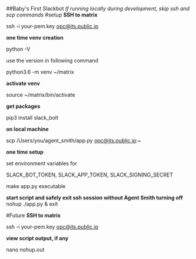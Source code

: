 ##Baby's First Slackbot
*If running locally during development, skip ssh and scp commands*
#setup
**SSH to matrix**

ssh -i your-pem.key opc@its.public.ip

**one time venv creation**

python -V

use the version in following command

python3.6 -m venv ~/matrix

**activate venv**

source ~/matrix/bin/activate

**get packages**

pip3 install slack_bolt

**on local machine**

scp /Users/you/agent_smith/app.py opc@its.public.ip:~

**one time setup**

set environment variables for 

SLACK_BOT_TOKEN, SLACK_APP_TOKEN, SLACK_SIGNING_SECRET

make app.py executable

**start script and safely exit ssh session without Agent Smith turning off**
nohup ./app.py &
exit

#Future
**SSH to matrix**

ssh -i your-pem.key opc@its.public.ip

**view script output, if any**

nano nohup.out